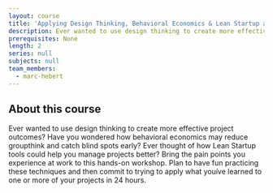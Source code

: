 ```yaml
---
layout: course
title: 'Applying Design Thinking, Behavioral Economics & Lean Startup at Work'
description: Ever wanted to use design thinking to create more effective project outcomes? Plan to have fun practicing these techniques and then commit to trying to apply what youíve learned to one or more of your projects in 24 hours.
prerequisites: None
length: 2
series: null
subjects: null
team_members:
  - marc-hebert
---
```



## About this course

Ever wanted to use design thinking to create more effective project outcomes? Have you wondered how behavioral economics may reduce groupthink and catch blind spots early? Ever thought of how Lean Startup tools could help you manage projects better? Bring the pain points you experience at work to this hands-on workshop. Plan to have fun practicing these techniques and then commit to trying to apply what you&iacute;ve learned to one or more of your projects in 24 hours.&nbsp;

&nbsp;

&nbsp;